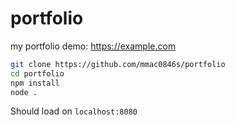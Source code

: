 # portfolio
my portfolio
demo: https://example.com
```sh
git clone https://github.com/mmac0846s/portfolio
cd portfolio
npm install
node .
```
Should load on ```localhost:8080```
